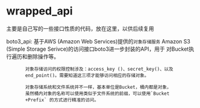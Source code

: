 # wrapped_api

主要是自己写的一些接口性质的代码，放在这里，以供后续复用

boto3_api: 基于AWS (Amazon Web Services)提供的`对象存储服务` Amazon S3
           (Simple Storage Serivce)的访问接口boto3进一步封装的API，用于
		   对Bucket执行遍历和删除操作等。

		   对象存储访问的权限控制涉及：access_key ()、secret_key()、以及
		   end_point()。需要知道这三项才能够访问相应的存储对象。

		   对象存储系统和文件系统并不一样，基本单位是Bucket，桶内都是对象，
		   虽然桶内对象的名称可以使用类似于文件系统的前缀，可以使用`Bucket
		   +Prefix`	的方式进行精准的访问。
